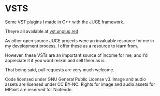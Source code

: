 # VSTS

Some VST plugins I made in C++ with the JUCE framework.

Theyre all available at [vst.unplug.red](https://vst.unplug.red/)

As other open source JUCE projects were an invaluable resource for me in my development process, I offer these as a resource to learn from.

However, these VSTs are an important source of income for me, and I'd appreciate it if you wont reskin and sell them as is.

That being said, pull requests are very much welcome.

Code licensed under GNU General Public License v3.
Image and audio assets are licensed under CC BY-NC.
Rights for image and audio assets for MPaint are reserved for Nintendo.